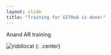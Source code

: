 ```yaml
---
layout: slide
title: "Training for GITHub is done!"
---
```


Anand AR training 

![riddlocat](https://octodex.github.com/images/riddlocat.png)
{: .center}
